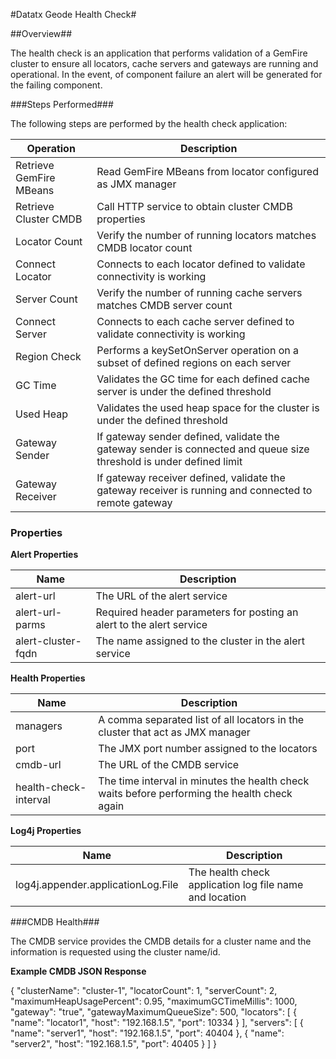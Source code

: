 #Datatx Geode Health Check# 

##Overview##

The health check is an application that performs validation of a GemFire cluster to ensure all locators, cache servers and 
gateways are running and operational. In the event, of component failure an alert will be generated for the failing component.

###Steps Performed###

The following steps are performed by the health check application:   

|Operation|Description|
|---------|-----------|
|Retrieve GemFire MBeans|Read GemFire MBeans from locator configured as JMX manager|
|Retrieve Cluster CMDB|Call HTTP service to obtain cluster CMDB properties|
|Locator Count|Verify the number of running locators matches CMDB locator count|
|Connect Locator|Connects to each locator defined to validate connectivity is working|
|Server Count|Verify the number of running cache servers matches CMDB server count|
|Connect Server|Connects to each cache server defined to validate connectivity is working|
|Region Check|Performs a keySetOnServer operation on a subset of defined regions on each server|
|GC Time|Validates the GC time for each defined cache server is under the defined threshold|
|Used Heap|Validates the used heap space for the cluster is under the defined threshold|
|Gateway Sender|If gateway sender defined, validate the gateway sender is connected and queue size threshold is under defined limit|
|Gateway Receiver|If gateway receiver defined, validate the gateway receiver is running and connected to remote gateway|   
 
### Properties ####

**Alert Properties**   

|Name|Description|
|----|-----------|
|alert-url|The URL of the alert service|
|alert-url-parms|Required header parameters for posting an alert to the alert service|
|alert-cluster-fqdn|The name assigned to the cluster in the alert service|

**Health Properties**   

|Name|Description|
|----|-----------|
|managers|A comma separated list of all locators in the cluster that act as JMX manager|
|port|The JMX port number assigned to the locators|
|cmdb-url|The URL of the CMDB service|
|health-check-interval|The time interval in minutes the health check waits before performing the health check again|

**Log4j Properties**   

|Name|Description|
|----|-----------|
|log4j.appender.applicationLog.File|The health check application log file name and location|

###CMDB Health###

The CMDB service provides the CMDB details for a cluster name and the information is requested using the cluster name/id.

**Example CMDB JSON Response**

   {
	   "clusterName": "cluster-1",
	   "locatorCount": 1,
	   "serverCount": 2,
	   "maximumHeapUsagePercent": 0.95,
	   "maximumGCTimeMillis": 1000,
	   "gateway": "true",
	   "gatewayMaximumQueueSize": 500,
	   "locators": [
		   {
			   "name": "locator1",
			   "host": "192.168.1.5",
			   "port": 10334
		   }
       ],
	   "servers": [
		   {
			   "name": "server1",
			   "host": "192.168.1.5",
			   "port": 40404
		   },
	 	   {
			   "name": "server2",
			   "host": "192.168.1.5",
			   "port": 40405
		   }
	   ]
   }
	 

